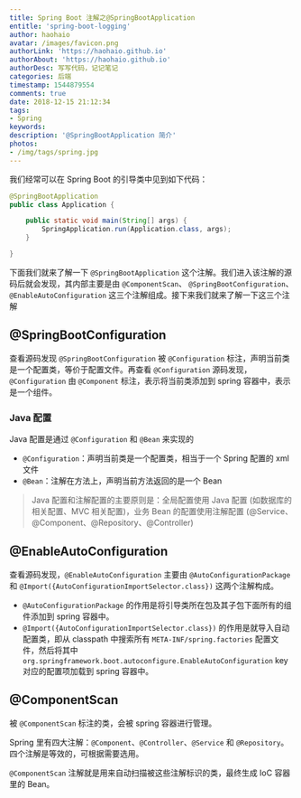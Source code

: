 ```yaml
---
title: Spring Boot 注解之@SpringBootApplication
entitle: 'spring-boot-logging'
author: haohaio
avatar: /images/favicon.png
authorLink: 'https://haohaio.github.io'
authorAbout: 'https://haohaio.github.io'
authorDesc: 写写代码，记记笔记
categories: 后端
timestamp: 1544879554
comments: true
date: 2018-12-15 21:12:34
tags:
- Spring
keywords: 
description: '@SpringBootApplication 简介'
photos:
- /img/tags/spring.jpg
---
```


我们经常可以在 Spring Boot 的引导类中见到如下代码：

```java
@SpringBootApplication
public class Application {

    public static void main(String[] args) {
        SpringApplication.run(Application.class, args);
    }

}
```

下面我们就来了解一下 `@SpringBootApplication` 这个注解。我们进入该注解的源码后就会发现，其内部主要是由 `@ComponentScan`、 `@SpringBootConfiguration`、 `@EnableAutoConfiguration` 这三个注解组成。接下来我们就来了解一下这三个注解

## @SpringBootConfiguration

查看源码发现 `@SpringBootConfiguration` 被 `@Configuration` 标注，声明当前类是一个配置类，等价于配置文件。再查看 `@Configuration` 源码发现，`@Configuration` 由 `@Component` 标注，表示将当前类添加到 spring 容器中，表示是一个组件。

### Java 配置

Java 配置是通过 `@Configuration` 和 `@Bean` 来实现的

- `@Configuration`：声明当前类是一个配置类，相当于一个 Spring 配置的 xml 文件
- `@Bean`：注解在方法上，声明当前方法返回的是一个 Bean

> Java 配置和注解配置的主要原则是：全局配置使用 Java 配置 (如数据库的相关配置、MVC 相关配置)，业务 Bean 的配置使用注解配置 (@Service、@Component、@Repository、@Controller)

## @EnableAutoConfiguration

查看源码发现，`@EnableAutoConfiguration` 主要由 `@AutoConfigurationPackage` 和 `@Import({AutoConfigurationImportSelector.class})` 这两个注解构成。

- `@AutoConfigurationPackage` 的作用是将引导类所在包及其子包下面所有的组件添加到 spring 容器中。
- `@Import({AutoConfigurationImportSelector.class})` 的作用是就导入自动配置类，即从 classpath 中搜索所有 `META-INF/spring.factories` 配置文件，然后将其中 `org.springframework.boot.autoconfigure.EnableAutoConfiguration` key 对应的配置项加载到 spring 容器中。

## @ComponentScan

被 `@ComponentScan` 标注的类，会被 spring 容器进行管理。

Spring 里有四大注解：`@Component`、`@Controller`、`@Service` 和 `@Repository`。四个注解是等效的，可根据需要选用。

`@ComponentScan` 注解就是用来自动扫描被这些注解标识的类，最终生成 IoC 容器里的 Bean。
